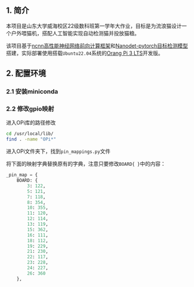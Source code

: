 ## 1. 简介

本项目是山东大学威海校区22级数科班第一学年大作业，目标是为流浪猫设计一个户外喂猫机，搭配人工智能实现自动检测猫并投放猫粮。

该项目基于[ncnn高性能神经网络前向计算框架](https://github.com/Tencent/ncnn)和[Nanodet-pytorch目标检测模型](https://github.com/guo-pu/NanoDet-PyTorch)搭建，实际部署使用搭载`Ubuntu22.04`系统的[Orang Pi 3 LTS](http://www.orangepi.cn/html/hardWare/computerAndMicrocontrollers/details/Orange-Pi-3-LTS.html)开发版。

## 2. 配置环境

### 2.1 安装miniconda

### 2.2 修改gpio映射

进入OPi库的路径修改

```bash
cd /usr/local/lib/
find . -name "OPi*"
```

进入OPi文件夹下，找到`pin_mappings.py`文件

将下面的映射字典替换原有的字典，注意只要修改`BOARD{ }`中的内容：

```python
_pin_map = {
    BOARD: {
        3: 122,
        5: 121,
        7: 118,
        8: 354,
        10: 355,
        11: 120,
        12: 114,
        13: 119,
        15: 362,
        16: 111,
        18: 112,
        19: 229,
        21: 230,
        22: 117,
        23: 228,
        24: 227,
        26: 360
    },
```


